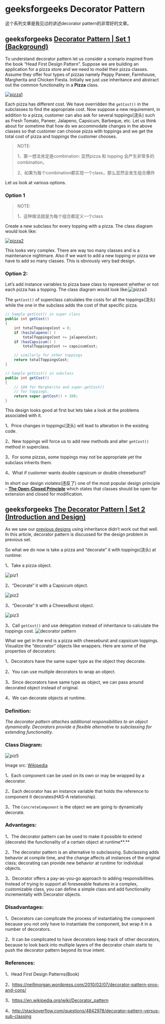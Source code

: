 # geeksforgeeks Decorator Pattern 

这个系列文章是我见过的讲述decorator pattern的非常好的文章。

## geeksforgeeks [Decorator Pattern | Set 1 (Background)](https://www.geeksforgeeks.org/decorator-pattern/)

To understand decorator pattern let us consider a scenario inspired from the book “Head First Design Pattern”. Suppose we are building an application for a pizza store and we need to model their pizza classes. Assume they offer four types of pizzas namely Peppy Paneer, Farmhouse, Margherita and Chicken Fiesta. Initially we just use inheritance and abstract out the common functionality in a **Pizza** class.

[![pizza1](https://media.geeksforgeeks.org/wp-content/uploads/decorePattern-1.png)](https://media.geeksforgeeks.org/wp-content/uploads/decorePattern-1.png)

Each pizza has different cost. We have overridden the `getCost()` in the subclasses to find the appropriate cost. Now suppose a new requirement, in addition to a pizza, customer can also ask for several toppings(浇头) such as Fresh Tomato, Paneer, Jalapeno, Capsicum, Barbeque, etc. Let us think about for sometime that how do we accommodate changes in the above classes so that customer can choose pizza with toppings and we get the total cost of pizza and toppings the customer chooses.

> NOTE: 
>
> 1、第一想法肯定是combination: 显然pizza 和 topping 会产生非常多的combination，
>
> 2、如果为每个combination都实现一个class，那么显然会发生组合爆炸

Let us look at various options.

### Option 1

> NOTE: 
>
> 1、这种做法就是为每个组合都定义一个class

Create a new subclass for every topping with a pizza. The class diagram would look like:

[
![pizza2](https://media.geeksforgeeks.org/wp-content/uploads/decorePattern.png)](https://media.geeksforgeeks.org/wp-content/uploads/decorePattern.png)

This looks very complex. There are way too many classes and is a maintenance nightmare. Also if we want to add a new topping or pizza we have to add so many classes. This is obviously very bad design.

### Option 2:

Let’s add instance variables to pizza base class to represent whether or not each pizza has a topping. The class diagram would look like:![pizza3](https://media.geeksforgeeks.org/wp-content/uploads/decorePattern-2.png)

The `getCost()` of superclass calculates the costs for all the toppings(浇头) while the one in the subclass adds the cost of that specific pizza.



```java
// Sample getCost() in super class
public int getCost()
{
    int totalToppingsCost = 0;
    if (hasJalapeno() )
        totalToppingsCost += jalapenoCost;
    if (hasCapsicum() )
        totalToppingsCost += capsicumCost;

    // similarly for other toppings
    return totalToppingsCost;
}
```



```java
// Sample getCost() in subclass
public int getCost()
{
    // 100 for Margherita and super.getCost()
    // for toppings.
    return super.getCost() + 100;
}
```

This design looks good at first but lets take a look at the problems associated with it.

1、Price changes in toppings(浇头) will lead to alteration in the existing code.

2、New toppings will force us to add new methods and alter `getCost()` method in superclass.

3、For some pizzas, some toppings may not be appropriate yet the subclass inherits them.

4、What if customer wants double capsicum or double cheeseburst?

In short our design violates(违反了) one of the most popular design principle – [**The Open-Closed Principle**](https://en.wikipedia.org/wiki/Open/closed_principle) which states that classes should be open for extension and closed for modification.

## geeksforgeeks [The Decorator Pattern | Set 2 (Introduction and Design)](https://www.geeksforgeeks.org/the-decorator-pattern-set-2-introduction-and-design/)

As we saw our [previous designs](https://www.geeksforgeeks.org/decorator-pattern/) using inheritance didn’t work out that well. In this article, decorator pattern is discussed for the design problem in previous set.

So what we do now is take a pizza and “decorate” it with toppings(浇头) at runtime:

1、Take a pizza object.

![piz1](https://media.geeksforgeeks.org/wp-content/uploads/Decorator1.jpg)[
](https://media.geeksforgeeks.org/wp-content/cdn-uploads/piz3.png)

2、“Decorate” it with a Capsicum object.

![piz2](https://media.geeksforgeeks.org/wp-content/uploads/Decorator2.jpg)

3、“Decorate” it with a CheeseBurst object.

![piz3](https://media.geeksforgeeks.org/wp-content/uploads/Decorator3.jpg)

3、Call `getCost()` and use delegation instead of inheritance to calculate the toppings cost.
![decorator pattern](https://media.geeksforgeeks.org/wp-content/uploads/Decorator4.jpg)

What we get in the end is a pizza with cheeseburst and capsicum toppings. Visualize the “decorator” objects like wrappers. Here are some of the properties of decorators:

1、Decorators have the same super type as the object they decorate.

2、You can use multiple decorators to wrap an object.

3、Since decorators have same type as object, we can pass around decorated object instead of original.

4、We can decorate objects at runtime.

### Definition:

*The decorator pattern attaches additional responsibilities to an object dynamically. Decorators provide a flexible alternative to subclassing for extending functionality.*

### Class Diagram:

![piz5](https://media.geeksforgeeks.org/wp-content/uploads/uml.jpg)

Image src: [Wikipedia](https://upload.wikimedia.org/wikipedia/commons/thumb/e/e9/Decorator_UML_class_diagram.svg/600px-Decorator_UML_class_diagram.svg.png)

1、Each component can be used on its own or may be wrapped by a decorator.

2、Each decorator has an instance variable that holds the reference to component it decorates(HAS-A relationship).

3、The `ConcreteComponent` is the object we are going to dynamically decorate.

### Advantages:

1、The decorator pattern can be used to make it possible to extend (decorate) the functionality of a certain object at runtime**.**

2、The decorator pattern is an alternative to subclassing. Subclassing adds behavior at compile time, and the change affects all instances of the original class; decorating can provide new behavior at runtime for individual objects.

3、Decorator offers a pay-as-you-go approach to adding responsibilities. Instead of trying to support all foreseeable features in a complex, customizable class, you can define a simple class and add functionality incrementally with Decorator objects.

### Disadvantages:

1、Decorators can complicate the process of instantiating the component because you not only have to instantiate the component, but wrap it in a number of decorators.

2、It can be complicated to have decorators keep track of other decorators, because to look back into multiple layers of the decorator chain starts to push the decorator pattern beyond its true intent.

### References:

1、Head First Design Patterns(Book)

2、https://neillmorgan.wordpress.com/2010/02/07/decorator-pattern-pros-and-cons/

3、https://en.wikipedia.org/wiki/Decorator_pattern

4、http://stackoverflow.com/questions/4842978/decorator-pattern-versus-sub-classing